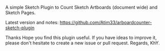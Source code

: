 A simple Sketch Plugin to Count Sketch Artboards (document wide) and Sketch Pages.


Latest version and notes: https://github.com/Atim33/arboardcounter-sketch-plugin


Thanks
Hope you find this plugin useful. If you have ideas to improve it, please don't hesitate to create a new issue or pull request. Regards, KhY.
